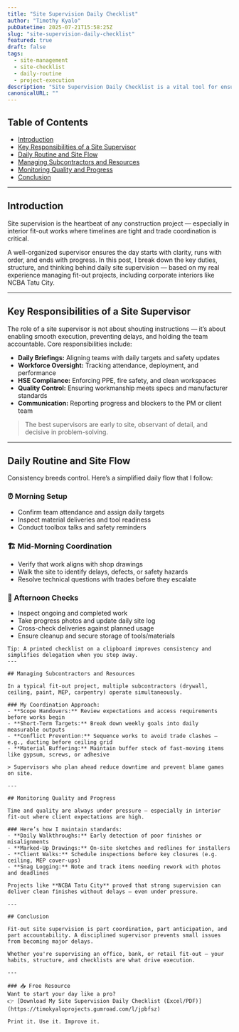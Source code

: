 ```yaml
---
title: "Site Supervision Daily Checklist"
author: "Timothy Kyalo"
pubDatetime: 2025-07-21T15:58:25Z
slug: "site-supervision-daily-checklist"
featured: true
draft: false
tags:
  - site-management
  - site-checklist
  - daily-routine
  - project-execution
description: "Site Supervision Daily Checklist is a vital tool for ensuring smooth construction operations by tracking daily tasks, safety protocols, and workforce activities. This blog explores how a well-structured checklist enhances site accountability, minimizes delays, and maintains quality standards."
canonicalURL: ""
---
```


## Table of Contents
- [Introduction](#introduction)  
- [Key Responsibilities of a Site Supervisor](#key-responsibilities-of-a-site-supervisor)  
- [Daily Routine and Site Flow](#daily-routine-and-site-flow)  
- [Managing Subcontractors and Resources](#managing-subcontractors-and-resources)  
- [Monitoring Quality and Progress](#monitoring-quality-and-progress)  
- [Conclusion](#conclusion)  

---

## Introduction

Site supervision is the heartbeat of any construction project — especially in interior fit-out works where timelines are tight and trade coordination is critical.

A well-organized supervisor ensures the day starts with clarity, runs with order, and ends with progress. In this post, I break down the key duties, structure, and thinking behind daily site supervision — based on my real experience managing fit-out projects, including corporate interiors like NCBA Tatu City.

---

## Key Responsibilities of a Site Supervisor

The role of a site supervisor is not about shouting instructions — it’s about enabling smooth execution, preventing delays, and holding the team accountable. Core responsibilities include:

- **Daily Briefings:** Aligning teams with daily targets and safety updates  
- **Workforce Oversight:** Tracking attendance, deployment, and performance  
- **HSE Compliance:** Enforcing PPE, fire safety, and clean workspaces  
- **Quality Control:** Ensuring workmanship meets specs and manufacturer standards  
- **Communication:** Reporting progress and blockers to the PM or client team  

> The best supervisors are early to site, observant of detail, and decisive in problem-solving.

---

## Daily Routine and Site Flow

Consistency breeds control. Here’s a simplified daily flow that I follow:

### ⏰ Morning Setup
- Confirm team attendance and assign daily targets
- Inspect material deliveries and tool readiness
- Conduct toolbox talks and safety reminders

### 🏗️ Mid-Morning Coordination
- Verify that work aligns with shop drawings
- Walk the site to identify delays, defects, or safety hazards
- Resolve technical questions with trades before they escalate

### 📝 Afternoon Checks
- Inspect ongoing and completed work
- Take progress photos and update daily site log
- Cross-check deliveries against planned usage
- Ensure cleanup and secure storage of tools/materials

```text
Tip: A printed checklist on a clipboard improves consistency and simplifies delegation when you step away.
---

## Managing Subcontractors and Resources

In a typical fit-out project, multiple subcontractors (drywall, ceiling, paint, MEP, carpentry) operate simultaneously.

### My Coordination Approach:
- **Scope Handovers:** Review expectations and access requirements before works begin  
- **Short-Term Targets:** Break down weekly goals into daily measurable outputs  
- **Conflict Prevention:** Sequence works to avoid trade clashes — e.g., ducting before ceiling grid  
- **Material Buffering:** Maintain buffer stock of fast-moving items like gypsum, screws, or adhesive  

> Supervisors who plan ahead reduce downtime and prevent blame games on site.

---

## Monitoring Quality and Progress

Time and quality are always under pressure — especially in interior fit-out where client expectations are high.

### Here’s how I maintain standards:
- **Daily Walkthroughs:** Early detection of poor finishes or misalignments  
- **Marked-Up Drawings:** On-site sketches and redlines for installers  
- **Client Walks:** Schedule inspections before key closures (e.g. ceiling, MEP cover-ups)  
- **Snag Logging:** Note and track items needing rework with photos and deadlines  

Projects like **NCBA Tatu City** proved that strong supervision can deliver clean finishes without delays — even under pressure.

---

## Conclusion

Fit-out site supervision is part coordination, part anticipation, and part accountability. A disciplined supervisor prevents small issues from becoming major delays.

Whether you're supervising an office, bank, or retail fit-out — your habits, structure, and checklists are what drive execution.

---

### 📥 Free Resource  
Want to start your day like a pro?  
👉 [Download My Site Supervision Daily Checklist (Excel/PDF)](https://timokyaloprojects.gumroad.com/l/jpbfsz)

Print it. Use it. Improve it.
